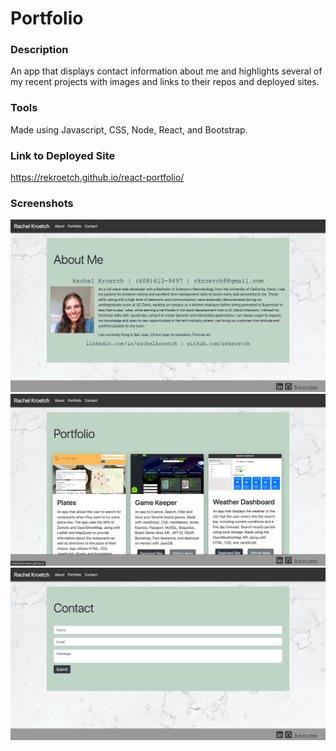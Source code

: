 # Portfolio

### Description
An app that displays contact information about me and highlights several of my recent projects with images and links to their repos and deployed sites.  

### Tools
Made using Javascript, CSS, Node, React, and Bootstrap. 

### Link to Deployed Site
https://rekroetch.github.io/react-portfolio/


### Screenshots
![About Page](./screenshots/aboutPage.png)
![Portfolio Page](./screenshots/portfolioPage.png)
![Contact Page](./screenshots/contactPage.png)
